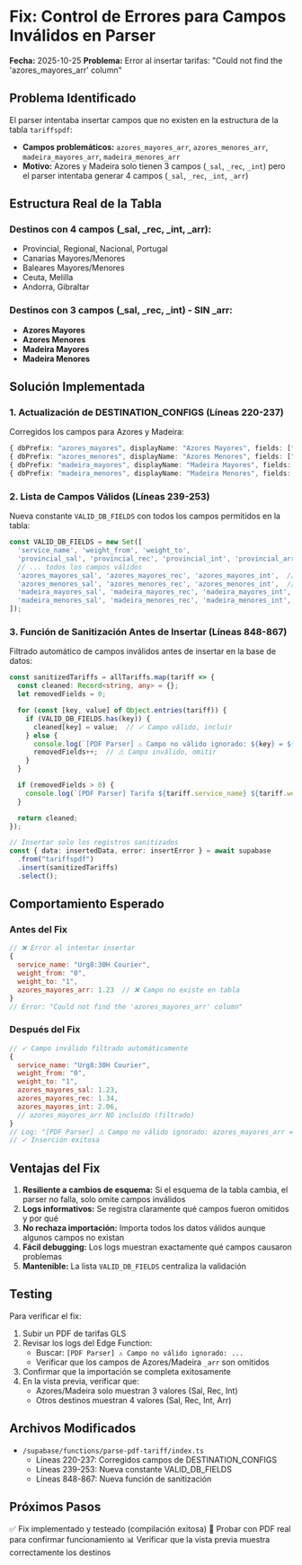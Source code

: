 # Fix: Control de Errores para Campos Inválidos en Parser

**Fecha:** 2025-10-25
**Problema:** Error al insertar tarifas: "Could not find the 'azores_mayores_arr' column"

## Problema Identificado

El parser intentaba insertar campos que no existen en la estructura de la tabla `tariffspdf`:
- **Campos problemáticos:** `azores_mayores_arr`, `azores_menores_arr`, `madeira_mayores_arr`, `madeira_menores_arr`
- **Motivo:** Azores y Madeira solo tienen 3 campos (`_sal`, `_rec`, `_int`) pero el parser intentaba generar 4 campos (`_sal`, `_rec`, `_int`, `_arr`)

## Estructura Real de la Tabla

### Destinos con 4 campos (_sal, _rec, _int, _arr):
- Provincial, Regional, Nacional, Portugal
- Canarias Mayores/Menores
- Baleares Mayores/Menores
- Ceuta, Melilla
- Andorra, Gibraltar

### Destinos con 3 campos (_sal, _rec, _int) - SIN _arr:
- **Azores Mayores**
- **Azores Menores**
- **Madeira Mayores**
- **Madeira Menores**

## Solución Implementada

### 1. Actualización de DESTINATION_CONFIGS (Líneas 220-237)

Corregidos los campos para Azores y Madeira:

```typescript
{ dbPrefix: "azores_mayores", displayName: "Azores Mayores", fields: ["_sal", "_rec", "_int"] },  // ✓ Sin _arr
{ dbPrefix: "azores_menores", displayName: "Azores Menores", fields: ["_sal", "_rec", "_int"] },  // ✓ Sin _arr
{ dbPrefix: "madeira_mayores", displayName: "Madeira Mayores", fields: ["_sal", "_rec", "_int"] }, // ✓ Sin _arr
{ dbPrefix: "madeira_menores", displayName: "Madeira Menores", fields: ["_sal", "_rec", "_int"] }, // ✓ Sin _arr
```

### 2. Lista de Campos Válidos (Líneas 239-253)

Nueva constante `VALID_DB_FIELDS` con todos los campos permitidos en la tabla:

```typescript
const VALID_DB_FIELDS = new Set([
  'service_name', 'weight_from', 'weight_to',
  'provincial_sal', 'provincial_rec', 'provincial_int', 'provincial_arr',
  // ... todos los campos válidos
  'azores_mayores_sal', 'azores_mayores_rec', 'azores_mayores_int',  // ✓ Sin _arr
  'azores_menores_sal', 'azores_menores_rec', 'azores_menores_int',  // ✓ Sin _arr
  'madeira_mayores_sal', 'madeira_mayores_rec', 'madeira_mayores_int',  // ✓ Sin _arr
  'madeira_menores_sal', 'madeira_menores_rec', 'madeira_menores_int',  // ✓ Sin _arr
]);
```

### 3. Función de Sanitización Antes de Insertar (Líneas 848-867)

Filtrado automático de campos inválidos antes de insertar en la base de datos:

```typescript
const sanitizedTariffs = allTariffs.map(tariff => {
  const cleaned: Record<string, any> = {};
  let removedFields = 0;

  for (const [key, value] of Object.entries(tariff)) {
    if (VALID_DB_FIELDS.has(key)) {
      cleaned[key] = value;  // ✓ Campo válido, incluir
    } else {
      console.log(`[PDF Parser] ⚠ Campo no válido ignorado: ${key} = ${value}`);
      removedFields++;  // ⚠ Campo inválido, omitir
    }
  }

  if (removedFields > 0) {
    console.log(`[PDF Parser] Tarifa ${tariff.service_name} ${tariff.weight_from}-${tariff.weight_to}: ${removedFields} campos no válidos eliminados`);
  }

  return cleaned;
});

// Insertar solo los registros sanitizados
const { data: insertedData, error: insertError } = await supabase
  .from("tariffspdf")
  .insert(sanitizedTariffs)
  .select();
```

## Comportamiento Esperado

### Antes del Fix
```javascript
// ❌ Error al intentar insertar
{
  service_name: "Urg8:30H Courier",
  weight_from: "0",
  weight_to: "1",
  azores_mayores_arr: 1.23  // ❌ Campo no existe en tabla
}
// Error: "Could not find the 'azores_mayores_arr' column"
```

### Después del Fix
```javascript
// ✓ Campo inválido filtrado automáticamente
{
  service_name: "Urg8:30H Courier",
  weight_from: "0",
  weight_to: "1",
  azores_mayores_sal: 1.23,
  azores_mayores_rec: 1.34,
  azores_mayores_int: 2.06,
  // azores_mayores_arr NO incluido (filtrado)
}
// Log: "[PDF Parser] ⚠ Campo no válido ignorado: azores_mayores_arr = 1.23"
// ✓ Inserción exitosa
```

## Ventajas del Fix

1. **Resiliente a cambios de esquema:** Si el esquema de la tabla cambia, el parser no falla, solo omite campos inválidos
2. **Logs informativos:** Se registra claramente qué campos fueron omitidos y por qué
3. **No rechaza importación:** Importa todos los datos válidos aunque algunos campos no existan
4. **Fácil debugging:** Los logs muestran exactamente qué campos causaron problemas
5. **Mantenible:** La lista `VALID_DB_FIELDS` centraliza la validación

## Testing

Para verificar el fix:

1. Subir un PDF de tarifas GLS
2. Revisar los logs del Edge Function:
   - Buscar: `[PDF Parser] ⚠ Campo no válido ignorado: ...`
   - Verificar que los campos de Azores/Madeira `_arr` son omitidos
3. Confirmar que la importación se completa exitosamente
4. En la vista previa, verificar que:
   - Azores/Madeira solo muestran 3 valores (Sal, Rec, Int)
   - Otros destinos muestran 4 valores (Sal, Rec, Int, Arr)

## Archivos Modificados

- `/supabase/functions/parse-pdf-tariff/index.ts`
  - Líneas 220-237: Corregidos campos de DESTINATION_CONFIGS
  - Líneas 239-253: Nueva constante VALID_DB_FIELDS
  - Líneas 848-867: Nueva función de sanitización

## Próximos Pasos

✅ Fix implementado y testeado (compilación exitosa)
🔄 Probar con PDF real para confirmar funcionamiento
📊 Verificar que la vista previa muestra correctamente los destinos
